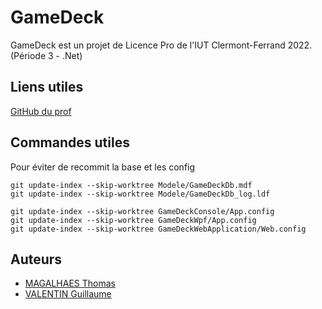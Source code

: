 # GameDeck

GameDeck est un projet de Licence Pro de l'IUT Clermont-Ferrand 2022. (Période 3 - .Net)

## Liens utiles

[GitHub du prof](https://github.com/AdrienVacataireIUT/)

## Commandes utiles
Pour éviter de recommit la base et les config
```
git update-index --skip-worktree Modele/GameDeckDb.mdf
git update-index --skip-worktree Modele/GameDeckDb_log.ldf

git update-index --skip-worktree GameDeckConsole/App.config
git update-index --skip-worktree GameDeckWpf/App.config
git update-index --skip-worktree GameDeckWebApplication/Web.config
```

## Auteurs

- [MAGALHAES Thomas](https://github.com/thomasMagalhaes30)
- [VALENTIN Guillaume](https://github.com/luliame)

